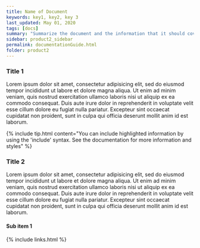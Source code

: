 ```yaml
---
title: Name of Document
keywords: key1, key2, key 3
last_updated: May 01, 2020
tags: [docs]  
summary: "Summarize the document and the information that it should cover."
sidebar: product2_sidebar
permalink: documentationGuide.html
folder: product2
---
```


### Title 1

Lorem ipsum dolor sit amet, consectetur adipisicing elit, sed do eiusmod tempor incididunt ut labore et dolore magna aliqua. Ut enim ad minim veniam, quis nostrud exercitation ullamco laboris nisi ut aliquip ex ea commodo consequat. Duis aute irure dolor in reprehenderit in voluptate velit esse cillum dolore eu fugiat nulla pariatur. Excepteur sint occaecat cupidatat non proident, sunt in culpa qui officia deserunt mollit anim id est laborum.

<!-- You can include tips in your documents to help information stand out beyond just simple   -->
{% include tip.html content="You can include highlighted information by using the 'include' syntax.  See the documentation for more information and styles" %}

### Title 2

Lorem ipsum dolor sit amet, consectetur adipisicing elit, sed do eiusmod tempor incididunt ut labore et dolore magna aliqua. Ut enim ad minim veniam, quis nostrud exercitation ullamco laboris nisi ut aliquip ex ea commodo consequat. Duis aute irure dolor in reprehenderit in voluptate velit esse cillum dolore eu fugiat nulla pariatur. Excepteur sint occaecat cupidatat non proident, sunt in culpa qui officia deserunt mollit anim id est laborum.

#### Sub item 1




{% include links.html %}
